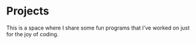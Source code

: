 # Projects
This is a space where I share some fun  programs that I’ve worked on just for the joy of coding.
